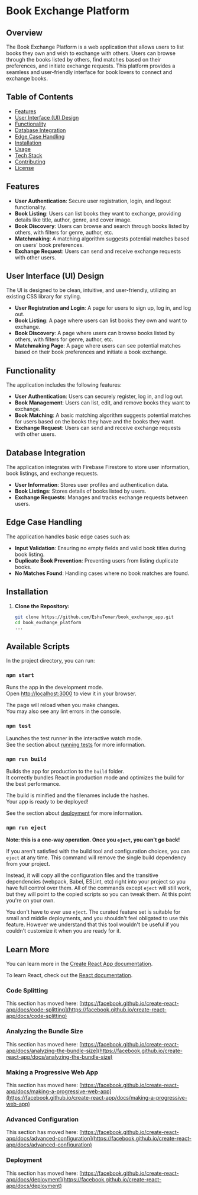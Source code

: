 # Book Exchange Platform

## Overview
The Book Exchange Platform is a web application that allows users to list books they own and wish to exchange with others. Users can browse through the books listed by others, find matches based on their preferences, and initiate exchange requests. This platform provides a seamless and user-friendly interface for book lovers to connect and exchange books.

## Table of Contents
- [Features](#features)
- [User Interface (UI) Design](#user-interface-ui-design)
- [Functionality](#functionality)
- [Database Integration](#database-integration)
- [Edge Case Handling](#edge-case-handling)
- [Installation](#installation)
- [Usage](#usage)
- [Tech Stack](#tech-stack)
- [Contributing](#contributing)
- [License](#license)

## Features
- **User Authentication**: Secure user registration, login, and logout functionality.
- **Book Listing**: Users can list books they want to exchange, providing details like title, author, genre, and cover image.
- **Book Discovery**: Users can browse and search through books listed by others, with filters for genre, author, etc.
- **Matchmaking**: A matching algorithm suggests potential matches based on users' book preferences.
- **Exchange Request**: Users can send and receive exchange requests with other users.

## User Interface (UI) Design
The UI is designed to be clean, intuitive, and user-friendly, utilizing an existing CSS library for styling.

- **User Registration and Login**: A page for users to sign up, log in, and log out.
- **Book Listing**: A page where users can list books they own and want to exchange.
- **Book Discovery**: A page where users can browse books listed by others, with filters for genre, author, etc.
- **Matchmaking Page**: A page where users can see potential matches based on their book preferences and initiate a book exchange.

## Functionality
The application includes the following features:

- **User Authentication**: Users can securely register, log in, and log out.
- **Book Management**: Users can list, edit, and remove books they want to exchange.
- **Book Matching**: A basic matching algorithm suggests potential matches for users based on the books they have and the books they want.
- **Exchange Request**: Users can send and receive exchange requests with other users.

## Database Integration
The application integrates with Firebase Firestore to store user information, book listings, and exchange requests.

- **User Information**: Stores user profiles and authentication data.
- **Book Listings**: Stores details of books listed by users.
- **Exchange Requests**: Manages and tracks exchange requests between users.

## Edge Case Handling
The application handles basic edge cases such as:

- **Input Validation**: Ensuring no empty fields and valid book titles during book listing.
- **Duplicate Book Prevention**: Preventing users from listing duplicate books.
- **No Matches Found**: Handling cases where no book matches are found.

## Installation

1. **Clone the Repository:**
   ```bash
   git clone https://github.com/EshuTomar/book_exchange_app.git
   cd book_exchange_platform
   ...


## Available Scripts

In the project directory, you can run:

### `npm start`

Runs the app in the development mode.\
Open [http://localhost:3000](http://localhost:3000) to view it in your browser.

The page will reload when you make changes.\
You may also see any lint errors in the console.

### `npm test`

Launches the test runner in the interactive watch mode.\
See the section about [running tests](https://facebook.github.io/create-react-app/docs/running-tests) for more information.

### `npm run build`

Builds the app for production to the `build` folder.\
It correctly bundles React in production mode and optimizes the build for the best performance.

The build is minified and the filenames include the hashes.\
Your app is ready to be deployed!

See the section about [deployment](https://facebook.github.io/create-react-app/docs/deployment) for more information.

### `npm run eject`

**Note: this is a one-way operation. Once you `eject`, you can't go back!**

If you aren't satisfied with the build tool and configuration choices, you can `eject` at any time. This command will remove the single build dependency from your project.

Instead, it will copy all the configuration files and the transitive dependencies (webpack, Babel, ESLint, etc) right into your project so you have full control over them. All of the commands except `eject` will still work, but they will point to the copied scripts so you can tweak them. At this point you're on your own.

You don't have to ever use `eject`. The curated feature set is suitable for small and middle deployments, and you shouldn't feel obligated to use this feature. However we understand that this tool wouldn't be useful if you couldn't customize it when you are ready for it.

## Learn More

You can learn more in the [Create React App documentation](https://facebook.github.io/create-react-app/docs/getting-started).

To learn React, check out the [React documentation](https://reactjs.org/).

### Code Splitting

This section has moved here: [https://facebook.github.io/create-react-app/docs/code-splitting](https://facebook.github.io/create-react-app/docs/code-splitting)

### Analyzing the Bundle Size

This section has moved here: [https://facebook.github.io/create-react-app/docs/analyzing-the-bundle-size](https://facebook.github.io/create-react-app/docs/analyzing-the-bundle-size)

### Making a Progressive Web App

This section has moved here: [https://facebook.github.io/create-react-app/docs/making-a-progressive-web-app](https://facebook.github.io/create-react-app/docs/making-a-progressive-web-app)

### Advanced Configuration

This section has moved here: [https://facebook.github.io/create-react-app/docs/advanced-configuration](https://facebook.github.io/create-react-app/docs/advanced-configuration)

### Deployment

This section has moved here: [https://facebook.github.io/create-react-app/docs/deployment](https://facebook.github.io/create-react-app/docs/deployment)
